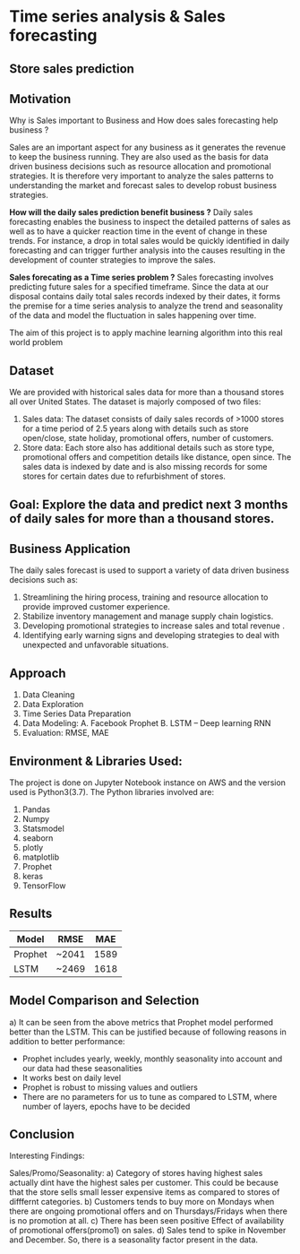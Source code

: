 # Time series analysis & Sales forecasting

## Store sales prediction

## Motivation
Why is Sales important to Business and How does sales forecasting help business ?

Sales are an important aspect for any business as it generates the revenue to keep the business running. They are also used as the basis for data driven business 
decisions such as resource allocation and promotional strategies. It is therefore very important to analyze the sales patterns to understanding the market and 
forecast sales to develop robust business strategies.


**How will the daily sales prediction benefit business ?**
Daily sales forecasting enables the business to inspect the detailed patterns of sales as well as to have a quicker reaction time in the event of change in these 
trends. For instance, a drop in total sales would be quickly identified in daily forecasting and can trigger further analysis into the causes resulting in the 
development of counter strategies to improve the sales.


**Sales forecating as a Time series problem ?**
Sales forecasting involves predicting future sales for a specified timeframe. Since the data at our disposal contains daily total sales records indexed by their 
dates, it forms the premise for a time series analysis to analyze the trend and seasonality of the data and model the fluctuation in sales happening over time.

The aim of this project is to apply machine learning algorithm into this real world problem

## Dataset
We are provided with historical sales data for more than a thousand stores all over United States. The dataset is majorly composed of two files:

  1. Sales data: The dataset consists of daily sales records of >1000 stores for a time period of 2.5 years along with details such as store 
  open/close, state holiday, promotional offers, number of customers.
  2. Store data: Each store also has additional details such as store type, promotional offers and competition details like distance, open since.
The sales data is indexed by date and is also missing records for some stores for certain dates due to refurbishment of stores.

## Goal: Explore the data and predict next 3 months of daily sales for more than a thousand stores. 

## Business Application
The daily sales forecast is used to support a variety of data driven business decisions such as:

  1. Streamlining the hiring process, training and resource allocation to provide improved customer experience.
  2. Stabilize inventory management and manage supply chain logistics.
  3. Developing promotional strategies to increase sales and total revenue .
  4. Identifying early warning signs and developing strategies to deal with unexpected and unfavorable situations.
  
## Approach
  1. Data Cleaning
  2. Data Exploration
  3. Time Series Data Preparation
  4. Data Modeling:
    A. Facebook Prophet
    B. LSTM – Deep learning RNN
  5. Evaluation: RMSE, MAE

## Environment & Libraries Used:
  The project is done on Jupyter Notebook instance on AWS and the version used is Python3(3.7). The Python libraries involved are:
  1. Pandas
  2. Numpy
  3. Statsmodel
  4. seaborn
  5. plotly
  6. matplotlib
  7. Prophet
  8. keras
  9. TensorFlow
    
## Results


| Model   | RMSE  |  MAE |
| --------| ------|  --- |
| Prophet | ~2041 | 1589 |
| LSTM    | ~2469 | 1618 |

## Model Comparison and Selection
a) It can be seen from the above metrics that Prophet model performed better than the LSTM. This can be justified because of following reasons in addition to better
performance:
  - Prophet includes yearly, weekly, monthly seasonality into account and our data had these seasonalities
  - It works best on daily level 
  - Prophet is robust to missing values and outliers
  - There are no parameters for us to tune as compared to LSTM, where number of layers, epochs have to be decided
  
## Conclusion

Interesting Findings:

Sales/Promo/Seasonality: 
a) Category of stores having highest sales actually dint have the highest sales per customer. This could be because that the store sells small lesser expensive items as compared to stores of difffernt categories. 
b) Customers tends to buy more on Mondays when there are ongoing promotional offers and on Thursdays/Fridays when there is no promotion at all. 
c) There has been seen positive Effect of availability of promotional offers(promo1) on sales. 
d) Sales tend to spike in November and December. So, there is a seasonality factor present in the data.

